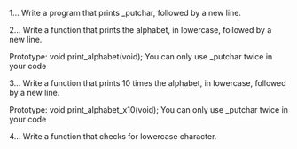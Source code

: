 1... Write a program that prints _putchar, followed by a new line.

2... Write a function that prints the alphabet, in lowercase, followed by a new line.

Prototype: void print_alphabet(void);
You can only use _putchar twice in your code

3... Write a function that prints 10 times the alphabet, in lowercase, followed by a new line.

Prototype: void print_alphabet_x10(void);
You can only use _putchar twice in your code

4... Write a function that checks for lowercase character.
